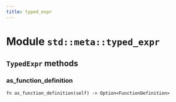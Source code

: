 ```yaml
---
title: typed_expr
---
```


# Module `std::meta::typed_expr`

## `TypedExpr` methods

### as_function_definition

```noir
fn as_function_definition(self) -> Option<FunctionDefinition>
```

